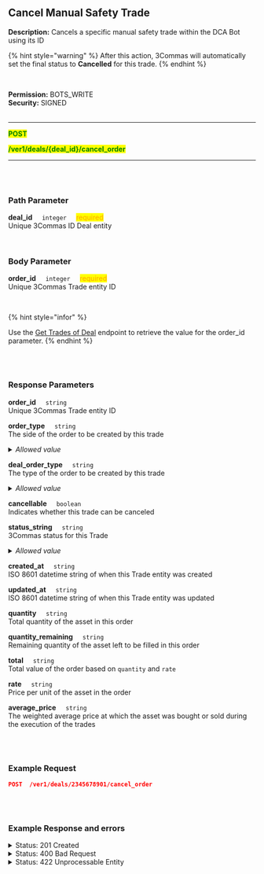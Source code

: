 ## Cancel Manual Safety Trade<br>

**Description:** Cancels a specific manual safety trade within the DCA Bot using its ID<br>

{% hint style="warning" %}
After this action, 3Commas will automatically set the final status to **Cancelled** for this trade.
{% endhint %}

<br>

**Permission:** BOTS_WRITE<br>
**Security:** SIGNED<br>
<br>

----------

<mark style="color:green"><strong>POST<br>

<mark style="color:green">/ver1/deals/{deal_id}/cancel_order</strong>

----------
<br>
<br>

### Path Parameter<br>
<p>
   <strong>deal_id</strong>&nbsp;&nbsp;&nbsp;&nbsp;&nbsp;<code>integer</code>&nbsp;&nbsp;&nbsp;&nbsp;&nbsp;<mark style="color:orange">required</mark><br>
   Unique 3Commas ID Deal entity
</p>
<br>

### Body Parameter<br>
<p>
   <strong>order_id</strong>&nbsp;&nbsp;&nbsp;&nbsp;&nbsp;<code>integer</code>&nbsp;&nbsp;&nbsp;&nbsp;&nbsp;<mark style="color:orange">required</mark><br>
   Unique 3Commas Trade entity ID
</p>
<br>

{% hint style="infor" %}

Use the [Get Trades of Deal](./DCA%20Bot/Deals/Get%20Trades%20of%20Deal.md) endpoint to retrieve the value for the order_id parameter.
{% endhint %}

<br>
<br>

### Response Parameters<br>
<p>
   <strong>order_id</strong>&nbsp;&nbsp;&nbsp;&nbsp;&nbsp;<code>string</code><br>
   Unique 3Commas Trade entity ID
</p>
<p>
   <strong>order_type</strong>&nbsp;&nbsp;&nbsp;&nbsp;&nbsp;<code>string</code><br>
   The side of the order to be created by this trade
   <details><summary><em>Allowed value</em></summary><li>Buy</li><li>Sell</li></details>
</p>
<p>
   <strong>deal_order_type</strong>&nbsp;&nbsp;&nbsp;&nbsp;&nbsp;<code>string</code><br>
   The type of the order to be created by this trade
   <details><summary><em>Allowed value</em></summary>
   <li>Base</li>
   <li>Take profit</li>
   <li>Stop Loss</li>
   <li>Safety</li>
   <li>Manual Safety</li>
   </details>
</p>
<p>
   <strong>cancellable</strong>&nbsp;&nbsp;&nbsp;&nbsp;&nbsp;<code>boolean</code><br>
   Indicates whether this trade can be canceled
</p>
<p>
   <strong>status_string</strong>&nbsp;&nbsp;&nbsp;&nbsp;&nbsp;<code>string</code><br>
   3Commas status for this Trade
   <details><summary><em>Allowed value</em></summary>
   <li>Active - the trade is currently open, waiting to be filled</li>
   <li>Filled - the trade has been fully executed</li>
   <li>Finished - the trade process is complete</li>
   <li>Cancelled - the trade was canceled before it could be fully executed</li>
   </details>
</p>
<p>
   <strong>created_at</strong>&nbsp;&nbsp;&nbsp;&nbsp;&nbsp;<code>string</code><br>
   ISO 8601 datetime string of when this Trade entity was created
</p>
<p>
   <strong>updated_at</strong>&nbsp;&nbsp;&nbsp;&nbsp;&nbsp;<code>string</code><br>
   ISO 8601 datetime string of when this Trade entity was updated
</p>
<p>
   <strong>quantity</strong>&nbsp;&nbsp;&nbsp;&nbsp;&nbsp;<code>string</code><br>
   Total quantity of the asset in this order
</p>
<p>
   <strong>quantity_remaining</strong>&nbsp;&nbsp;&nbsp;&nbsp;&nbsp;<code>string</code><br>
   Remaining quantity of the asset left to be filled in this order
</p>
<p>
   <strong>total</strong>&nbsp;&nbsp;&nbsp;&nbsp;&nbsp;<code>string</code><br>
   Total value of the order based on <code>quantity</code> and <code>rate</code>
</p>
<p>
   <strong>rate</strong>&nbsp;&nbsp;&nbsp;&nbsp;&nbsp;<code>string</code><br>
   Price per unit of the asset in the order
</p>
<p>
   <strong>average_price</strong>&nbsp;&nbsp;&nbsp;&nbsp;&nbsp;<code>string</code><br>
   The weighted average price at which the asset was bought or sold during the execution of the trades
</p>
<br>
<br>

### Example Request<br>

```json
POST  /ver1/deals/2345678901/cancel_order
```

<br>
<br>

###  Example Response and errors<br>

<details>
<summary>Status: 201 Created</summary><br>

```json
[
    {
        "order_id": "1123077930",
        "order_type": "BUY",
        "deal_order_type": "Manual Safety",
        "cancellable": true,
        "status_string": "Active",
        "created_at": "2024-11-14T14:30:09.760Z",
        "updated_at": "2024-11-14T14:30:10.641Z",
        "quantity": "0.2583",
        "quantity_remaining": "0.2583",
        "total": "0.0",
        "rate": "3016.56",
        "average_price": "0.0"
    },
    {
        "order_id": "1123077331",
        "order_type": "BUY",
        "deal_order_type": "Manual Safety",
        "cancellable": false,
        "status_string": "Cancelled",
        "created_at": "2024-11-14T14:29:49.936Z",
        "updated_at": "2024-11-14T14:30:49.015Z",
        "quantity": "0.1773",
        "quantity_remaining": "0.1773",
        "total": "0.0",
        "rate": "3116.81",
        "average_price": "0.0"
    },
    {
        "order_id": "1123069475",
        "order_type": "BUY",
        "deal_order_type": "Manual Safety",
        "cancellable": false,
        "status_string": "Cancelled",
        "created_at": "2024-11-14T14:26:41.582Z",
        "updated_at": "2024-11-14T14:27:52.706Z",
        "quantity": "0.1462",
        "quantity_remaining": "0.1462",
        "total": "0.0",
        "rate": "3150.44",
        "average_price": "0.0"
    },
    {
        "order_id": "1123065576",
        "order_type": "SELL",
        "deal_order_type": "Take Profit",
        "cancellable": true,
        "status_string": "Active",
        "created_at": "2024-11-14T14:24:05.894Z",
        "updated_at": "2024-11-14T14:24:06.919Z",
        "quantity": "0.0032",
        "quantity_remaining": "0.0032",
        "total": "0.0",
        "rate": "3310.69",
        "average_price": "0.0"
    },
    {
        "order_id": "1123065567",
        "order_type": "SELL",
        "deal_order_type": "Take Profit",
        "cancellable": true,
        "status_string": "Active",
        "created_at": "2024-11-14T14:24:05.836Z",
        "updated_at": "2024-11-14T14:24:06.819Z",
        "quantity": "0.0157",
        "quantity_remaining": "0.0157",
        "total": "0.0",
        "rate": "3278.86",
        "average_price": "0.0"
    },
    {
        "order_id": "1123065560",
        "order_type": "SELL",
        "deal_order_type": "Take Profit",
        "cancellable": true,
        "status_string": "Active",
        "created_at": "2024-11-14T14:24:05.768Z",
        "updated_at": "2024-11-14T14:24:06.602Z",
        "quantity": "0.0126",
        "quantity_remaining": "0.0126",
        "total": "0.0",
        "rate": "3247.02",
        "average_price": "0.0"
    },
    {
        "order_id": "1123065589",
        "order_type": "BUY",
        "deal_order_type": "Safety",
        "cancellable": true,
        "status_string": "Active",
        "created_at": "2024-11-14T14:24:06.095Z",
        "updated_at": "2024-11-14T14:24:06.813Z",
        "quantity": "0.0173",
        "quantity_remaining": "0.0173",
        "total": "0.0",
        "rate": "2512.33",
        "average_price": "0.0"
    },
    {
        "order_id": "1123065587",
        "order_type": "BUY",
        "deal_order_type": "Safety",
        "cancellable": true,
        "status_string": "Active",
        "created_at": "2024-11-14T14:24:06.029Z",
        "updated_at": "2024-11-14T14:24:07.024Z",
        "quantity": "0.0085",
        "quantity_remaining": "0.0085",
        "total": "0.0",
        "rate": "3021.15",
        "average_price": "0.0"
    },
    {
        "order_id": "1123065582",
        "order_type": "BUY",
        "deal_order_type": "Safety",
        "cancellable": true,
        "status_string": "Active",
        "created_at": "2024-11-14T14:24:05.971Z",
        "updated_at": "2024-11-14T14:24:07.201Z",
        "quantity": "0.0048",
        "quantity_remaining": "0.0048",
        "total": "0.0",
        "rate": "3148.36",
        "average_price": "0.0"
    },
    {
        "order_id": "1123064629",
        "order_type": "BUY",
        "deal_order_type": "Base",
        "cancellable": false,
        "status_string": "Filled",
        "created_at": "2024-11-14T14:23:24.576Z",
        "updated_at": "2024-11-14T14:24:05.525Z",
        "quantity": "0.0315",
        "quantity_remaining": "0.0",
        "total": "100.175260185",
        "rate": "3176.99",
        "average_price": "3180.16699"
    }
]
```
</details>

<details>
<summary>Status: 400 Bad Request</summary><br>

```json
{
    "error": "record_invalid",
    "error_description": "Invalid parameters",
    "error_attributes": {
        "order_id": [
            "is missing"
        ]
    }
}
```
</details>

<details>
<summary>Status: 422 Unprocessable Entity</summary><br>
```
{
    "error": "Cant be cancelled"
}
</details>